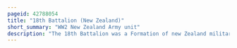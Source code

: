 ```yaml
---
pageid: 42788054
title: "18th Battalion (New Zealand)"
short_summary: "WW2 New Zealand Army unit"
description: "The 18th Battalion was a Formation of new Zealand military Forces which served initially during the second World War as an Infantry Battalion and then as an armoured Regiment as Part of the 2nd new zealand Division."
---
```

